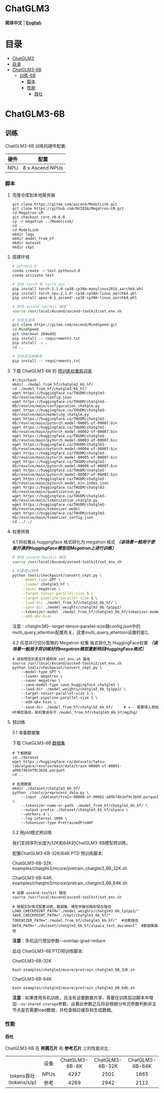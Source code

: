 # ChatGLM3

<p align="left">
        <b>简体中文</b> |
        <b><a href="README_en.md">English</a> </b> 
</p>

# 目录

- [ChatGLM3](#ChatGLM3)
- [目录](#目录)
- [ChatGLM3-6B](#ChatGLM3-6B)
  - [训练-6B](#训练)
    - [脚本](#脚本)
    - [性能](#性能)
      - [吞吐](#吞吐)


# ChatGLM3-6B

## 训练

ChatGLM3-6B 训练的硬件配置:

| 硬件 |      配置      |
| :--: | :-------------: |
| NPU | 8 x Ascend NPUs |

### 脚本

1. 克隆仓库到本地服务器

    ```shell
    git clone https://gitee.com/ascend/ModelLink.git
    git clone https://github.com/NVIDIA/Megatron-LM.git
    cd Megatron-LM
    git checkout core_r0.6.0
    cp -r megatron ../ModelLink/
    cd .. 
    cd ModelLink
    mkdir logs
    mkdir model_from_hf
    mkdir dataset
    mkdir ckpt
    ```
2. 搭建环境

    ```bash
    # python3.8
    conda create -n test python=3.8
    conda activate test
    
    # 安装 torch 和 torch_npu
    pip install torch-2.1.0-cp38-cp38m-manylinux2014_aarch64.whl
    pip install torch_npu-2.1.0*-cp38-cp38m-linux_aarch64.whl
    pip install apex-0.1_ascend*-cp38-cp38m-linux_aarch64.whl
    
    # 修改 ascend-toolkit 路径
    source /usr/local/Ascend/ascend-toolkit/set_env.sh 
    
    # 安装加速库
    git clone https://gitee.com/ascend/MindSpeed.git
    cd MindSpeed
    git checkout 2b0edd2
    pip install -r requirements.txt 
    pip install -e .
    cd ..
    
    # 安装其余依赖库
    pip install -r requirements.txt 
    ```
3. 下载 ChatGLM3-6B 的 [预训练权重和词表](https://huggingface.co/THUDM/chatglm3-6b/tree/main)

    ```shell
    #!/bin/bash
    mkdir ./model_from_hf/chatglm3_6b_hf/
    cd ./model_from_hf/chatglm3_6b_hf/
    wget https://huggingface.co/THUDM/chatglm3-6b/resolve/main/config.json
    wget https://huggingface.co/THUDM/chatglm3-6b/resolve/main/configuration_chatglm.py
    wget https://huggingface.co/THUDM/chatglm3-6b/resolve/main/modeling_chatglm.py
    wget https://huggingface.co/THUDM/chatglm3-6b/resolve/main/pytorch_model-00001-of-00007.bin
    wget https://huggingface.co/THUDM/chatglm3-6b/resolve/main/pytorch_model-00002-of-00007.bin
    wget https://huggingface.co/THUDM/chatglm3-6b/resolve/main/pytorch_model-00003-of-00007.bin
    wget https://huggingface.co/THUDM/chatglm3-6b/resolve/main/pytorch_model-00004-of-00007.bin
    wget https://huggingface.co/THUDM/chatglm3-6b/resolve/main/pytorch_model-00005-of-00007.bin
    wget https://huggingface.co/THUDM/chatglm3-6b/resolve/main/pytorch_model-00006-of-00007.bin
    wget https://huggingface.co/THUDM/chatglm3-6b/resolve/main/pytorch_model-00007-of-00007.bin
    wget https://huggingface.co/THUDM/chatglm3-6b/resolve/main/pytorch_model.bin.index.json
    wget https://huggingface.co/THUDM/chatglm3-6b/resolve/main/quantization.py
    wget https://huggingface.co/THUDM/chatglm3-6b/resolve/main/tokenization_chatglm.py
    wget https://huggingface.co/THUDM/chatglm3-6b/resolve/main/tokenizer.model
    wget https://huggingface.co/THUDM/chatglm3-6b/resolve/main/tokenizer_config.json
    cd ../../
    ```
4. 权重转换

    4.1 将权重从 huggingface 格式转化为 megatron 格式
    ***（该场景一般用于使能开源的HuggingFace模型在Megatron上进行训练）***

    ```bash
    # 修改 ascend-toolkit 路径
    source /usr/local/Ascend/ascend-toolkit/set_env.sh
    
    # 权重格式转换
    python tools/checkpoint/convert_ckpt.py \
        --model-type GPT \
        --loader chatglm3_hf \
        --saver megatron \
        --target-tensor-parallel-size 1 \
        --target-pipeline-parallel-size 1 \
        --load-dir ./model_from_hf/chatglm3_6b_hf/ \
        --save-dir ./model_weights/chatglm3_6b_tp1pp2/
        --tokenizer-model ./model_from_hf/chatglm3_6b_hf/tokenizer.model \
        --add-qkv-bias
    ```

    注意：chatglm3的--target-tensor-parallel-size跟config.json中的multi_query_attention配置有关，这里multi_query_attention设置的是2。

    4.2 任意并行切分策略的 Megatron 权重 格式转化为 HuggingFace权重
    ***（该场景一般用于将训练好的megatron模型重新转回HuggingFace格式）***

    ```shell
    # 请按照您的真实环境修改 set_env.sh 路径
    source /usr/local/Ascend/ascend-toolkit/set_env.sh
    python tools/checkpoint/convert_ckpt.py \
        --model-type GPT \
        --loader megatron \
        --saver megatron \
        --save-model-type save_huggingface_chatglm3 \
        --load-dir ./model_weights/chatglm3_6b_tp1pp2/ \
        --target-tensor-parallel-size 1 \
        --target-pipeline-parallel-size 1 \
        --add-qkv-bias \
        --save-dir ./model_from_hf/chatglm3_6b_hf/     # <-- 需要填入原始HF模型路径，新权重会存于./model_from_hf/chatglm3_6b_hf/mg2hg/
    ```

5. 预训练

    5.1 准备数据集

    下载 ChatGLM3-6B [数据集](https://huggingface.co/datasets/tatsu-lab/alpaca/resolve/main/data/train-00000-of-00001-a09b74b3ef9c3b56.parquet)

    ```shell
    # 下载数据
    cd ./dataset
    wget https://huggingface.co/datasets/tatsu-lab/alpaca/resolve/main/data/train-00000-of-00001-a09b74b3ef9c3b56.parquet
    cd ..
    
    # 处理数据    
    mkdir ./dataset/chatglm3_6b_hf/
    python ./tools/preprocess_data.py \
        --input ./dataset/train-00000-of-00001-a09b74b3ef9c3b56.parquet \
        --tokenizer-name-or-path ./model_from_hf/chatglm3_6b_hf/ \
        --output-prefix ./dataset/chatglm3_6b_hf/alpaca \
        --workers 4 \
        --log-interval 1000 \
        --tokenizer-type PretrainedFromHF
    ```

    5.2 用ptd模式预训练
      
    我们支持序列长度为32K和64K的ChatGLM3-6B模型预训练。
      
    配置ChatGLM3-6B-32K/64K PTD 预训练脚本: 

     ChatGLM3-6B-32K: examples/chatglm3/mcore/pretrain_chatglm3_6B_32K.sh
      
     ChatGLM3-6B-64K: examples/chatglm3/mcore/pretrain_chatglm3_6B_64K.sh

    ```shell
    # 设置 ascend-toolkit 路径
    source /usr/local/Ascend/ascend-toolkit/set_env.sh 
    
    # 根据实际情况配置词表、数据集、模型参数加载和保存路径
    LOAD_CHECKPOINT_PATH="./model_weights/chatglm3_6b_tp1pp2/"
    SAVE_CHECKPOINT_PATH="./ckpt/chatglm3_6b_hf/"
    TOKENIZER_PATH="./model_from_hf/chatglm3_6b_hf/"  #词表路径
    DATA_PATH="./dataset/chatglm3_6b_hf/alpaca_text_document"  #数据集路径
    ```

    **注意**：多机运行增加参数--overlap-grad-reduce

    启动 ChatGLM3-6B PTD预训练脚本:

     ChatGLM3-6B-32K
    ```shell
    bash examples/chatglm3/mcore/pretrain_chatglm3_6B_32K.sh
    ```
      ChatGLM3-6B-64K
    ```shell
    bash examples/chatglm3/mcore/pretrain_chatglm3_6B_64K.sh
    ```
         
    **注意**：如果使用多机训练，且没有设置数据共享，需要在训练启动脚本中增加`--no-shared-storage`参数，设置此参数之后将会根据分布式参数判断非主节点是否需要load数据，并检查相应缓存和生成数据。


### 性能

#### 吞吐

ChatGLM3-6B 在 **昇腾芯片** 和 **参考芯片** 上的性能对比：

[//]: # ()
[//]: # (|                         | 设备 | ChatGLM3-6B-8K | ChatGLM3-6B-32K | ChatGLM3-6B-64K |)

[//]: # (| ----------------------- | ---- | -------------- | --------------- | --------------- |)

[//]: # (| tokens吞吐 &#40;tokens/s/p&#41; | NPUs | 4297           | 2501            | 1665            |)

[//]: # (|                         | 参考 | 4269           | 2942            | 2112            |)

<table>
    <tr align="center">
        <td></td>
        <td>设备</td>
        <td>ChatGLM3-6B-8K</td>
        <td>ChatGLM3-6B-32K</td>
        <td>ChatGLM3-6B-64K</td>
    </tr>
    <tr align="center">
        <td rowspan="2">tokens吞吐 (tokens/s/p)</td>
        <td>NPUs</td>
        <td>4297</td>
        <td>2501</td>
        <td>1665</td>
    </tr>
    <tr align="center">
        <td>参考</td>
        <td>4269</td>
        <td>2942</td>
        <td>2112</td>
    </tr>
</table>

